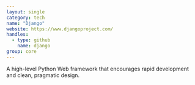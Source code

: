 ```yaml
---
layout: single
category: tech
name: "Django"
website: https://www.djangoproject.com/
handles:
  - type: github
    name: django
group: core
---
```


A high-level Python Web framework that encourages rapid development and clean, pragmatic design.

